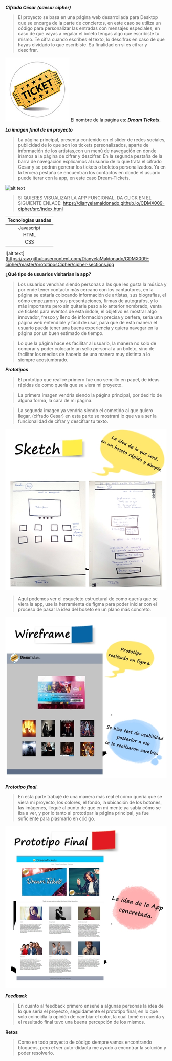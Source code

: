 ***Cifrado César***
***(caesar cipher)***

>El proyecto se basa en una página web desarrollada para Desktop que se encarga de la parte de conciertos, en este caso se utiliza un código para personalizar las entradas con mensajes especiales, en caso de que vayas a regalar el boleto tengas algo que escribiste tu mismo. Te cifra cuando escribes el texto, lo descifras en caso de que hayas olvidado lo que escribiste. Su finalidad en si es cifrar y descifrar.

![alt text](https://raw.githubusercontent.com/DianyelaMaldonado/CDMX009-cipher/master/prototiposCipher/logo-cipher.jpg)
El nombre de la página es: ***Dream Tickets.***


***La imagen final de mi proyecto***
>La página principal, presenta contenido en el slider de redes sociales, publicidad de lo que son los tickets personalizados, aparte de información de los artistas,con un menú de navegación en donde iríamos a la página de cifrar y descifrar.
>En la segunda pestaña de la barra de navegación explicamos al usuario de lo que trata el cifrado Cesar y se podrán generar los tickets o boletos personalizados.
>Ya en la tercera pestaña se encuentran los contactos en donde el usuario puede iterar con la app, en este caso Dream-Tickets.

![alt text](https://raw.githubusercontent.com/DianyelaMaldonado/CDMX009-cipher/master/prototiposCipher/anigif_dream_tickets.gif)


>SI QUIERES VISUALIZAR LA APP FUNCIONAL, DA CLICK EN EL SIGUIENTE ENLACE:
https://dianyelamaldonado.github.io/CDMX009-cipher/src/index.html


| Tecnologías usadas| 
| :-------------:|
| Javascript     | 
| HTML    | 
| CSS | 


![alt text](https://raw.githubusercontent.com/DianyelaMaldonado/CDMX009-cipher/master/prototiposCipher/cipher-sections.jpg



  **¿Qué tipo de usuarios visitarian la app?**


>Los usuarios vendrían siendo personas a las que les gusta la música y por ende tener contacto más cercano con los cantautores, en la página se estaría colocando información de artístas, sus biografías, el cómo empezaron y sus presentaciones, firmas de autográfos, y lo más importante pero sin quitarle peso a lo anterior nombrado, venta de tickets para eventos de esta índole, el objetivo es mostrar algo innovador, fresco y lleno de información precisa y certera, sería una página web entendible y fácil de usar, para que de esta manera el usuario pueda tener una buena experiencia y quiera navegar en la página por un buen estimado de tiempo.

>Lo que la página hace es facilitar al usuario, la manera no solo de comprar y poder colocarle un sello personal a un boleto, sino de facilitar los medios de hacerlo de una manera muy distinta a lo siempre acostumbrado.
    

***Prototipos***

 >El prototipo que realicé primero fue uno sencillo en papel, de ideas rápidas de como quería que se viera mi proyecto.
 

 >La primera imagen vendría siendo la página principal, por decirlo de alguna forma, la cara de mi página.

 >La segunda imagen ya vendría siendo el cometido al que quiero llegar, (cifrado Cesar) en esta parte se mostrará lo que va a ser la funcionalidad de cifrar y descifrar tu texto.

  ![alt text](https://raw.githubusercontent.com/DianyelaMaldonado/CDMX009-cipher/master/prototiposCipher/sketch-cipher.jpg)


>Aquí podemos ver el esqueleto estructural de como quería que se viera la app, use la herramienta de figma para poder iniciar con el proceso de pasar la idea del boseto en un plano más concreto.

  ![alt text](https://raw.githubusercontent.com/DianyelaMaldonado/CDMX009-cipher/master/prototiposCipher/wireframe-cipher.jpg)




***Prototipo final.***

 >En esta parte trabajé de una manera más real el cómo quería que se viera mi proyecto, los colores, el fondo, la ubicación de los botones, las imágenes, llegué al punto de que en mi mente ya sabía cómo se iba a ver, y por lo tanto al prototipar la página principal, ya fue suficiente para plasmarlo en código.

  ![alt text](https://raw.githubusercontent.com/DianyelaMaldonado/CDMX009-cipher/master/prototiposCipher/prototipo-cipher.jpg)
  
  ***Feedback***
 > En cuanto al feedback primero enseñé a algunas personas la idea de lo que sería el proyecto, seguidamente el prototipo final, en lo que solo coincidía la opinión de cambiar el color, la cual tomé en cuenta y el resultado final tuvo una buena percepción de los mismos.

 **Retos**
 >Como en todo proyecto de código siempre vamos encontrando bloqueos, pero el ser auto-didacta me ayudo a encontrar la solución y poder resolverlo.






